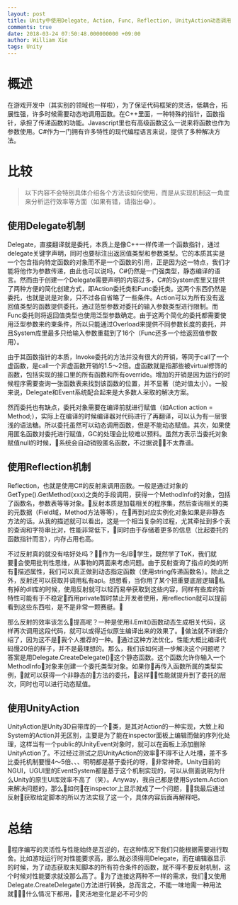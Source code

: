 ```yaml
---
layout: post
title: Unity中使用Delegate, Action, Func, Reflection, UnityAction动态调用函数优劣对比
comments: true
date: 2018-03-24 07:50:48.000000000 +09:00
author: William Xie
tags: Unity
---
```

# 概述
在游戏开发中（其实别的领域也一样啦），为了保证代码框架的灵活，低耦合，拓展性强，许多时候需要动态地调用函数。在C++里面，一种特殊的指针，函数指针，承担了传递函数的功能。Javascript里也有高级函数这么一说来将函数也作为参数使用。C#作为一门拥有许多特性的现代编程语言来说，提供了多种解决方法。

# 比较
>以下内容不会特别具体介绍各个方法该如何使用，而是从实现机制这一角度来分析运行效率等方面（如果有错，请指出😂）。

## 使用Delegate机制
Delegate，直接翻译就是委托，本质上是像C++一样传递一个函数指针，通过delegate关键字声明，同时也要标注出返回值类型和参数类型。它的本质其实是一个包含指向特定函数的对象而不是一个函数的引用，正是因为这一特点，我们才能将他作为参数传递，由此也可以说吗，C#仍然是一门强类型，静态编译的语言。然而由于创建一个Delegate需要声明的内容过多，C#的System库里又提供了两种方便的简化创建方式，即Action委托类和Func委托类。这两个东西仍然是委托，也就是说是对象，只不过各自省略了一些条件。Action可以为所有没有返回值类型的函数提供委托，通过范型参数对委托的输入参数类型进行限制。而Func委托则将返回值类型也使用泛型参数确定。由于这两个简化的委托都需要使用泛型参数来约束条件，所以只能通过Overload来提供不同参数长度的委托，并且System库里最多只给输入参数重载到了16个（Func还多一个给返回值参数用）。

由于其函数指针的本质，Invoke委托的方法并没有很大的开销，等同于call了一个虚函数，是call一个非虚函数开销的1.5～2倍。虚函数就是指那些被virtual修饰的函数，包括实现的接口里的所有函数和所有override。增加的开销是因为运行的时候程序需要查询一张函数表来找到该函数的位置，并不显著（绝对值太小）。一般来说，Delegate和Event系统配合起来是大多数人采取的解决方案。

然而委托也有缺点，委托对象需要在编译前就进行赋值（如Action action = Method;），实际上在编译的时候编译器对代码进行了再翻译，可以认为有一层很浅的语法糖。所以委托虽然可以动态调用函数，但是不能动态赋值。其次，如果使用匿名函数对委托进行赋值，GC的处理会比较难以预料。虽然方表示当委托对象赋值null的时候，系统会自动销毁匿名函数，不过据说不太靠谱。

## 使用Reflection机制
Reflection，也就是使用C#的反射来调用函数。一般是通过对象的GetType().GetMethod(xxx)之类的手段调用，获得一个MethodInfo的对象，包括了函数名，参数表等等对象。反射本质是加载相关的程序集，然后查询相关的类的元数据（Field域，Method方法等等），在再到对应实例化对象如果是非静态方法的话。从我的描述就可以看出，这是一个相当复杂的过程，尤其牵扯到多个表的查询和字符串比对，性能非常低下，同时由于存储着更多的信息（比起委托的函数指针而言），内存占用也高。

不过反射真的就没有啥好处吗？作为一名IB学生，既然学了ToK，我们就要会使用批判性思维，从事物的两面来考虑问题。由于反射查询了指点的类的所有描述属性，我们可以真正做到动态指定函数（使用string传递函数名）。除此之外，反射还可以获取并调用私有api。想想看，当你用了某个把重要底层逻辑私有掉的dll库的时候，使用反射就可以轻而易举获取到这些内容，同样有些库的新特性可能有于不稳定而用private暂时禁止开发者使用，用reflection就可以提前看到这些东西啦，是不是非常一颗赛艇。

那么反射的效率该怎么提高呢？一种是使用il.Emit()函数动态生成相关代码，这样再次调用这段代码，就可以或得近似原生编译出来的效果了。做法就不详细介绍了，因为这不是我个人推荐的一种。通过这种方法优化，性能大概比编译代码慢20倍的样子，并不是最理想的。那么，我们该如何进一步解决这个问题呢？答案是用Delegate.CreateDelegate()这个静态函数。这个函数允许你输入一个MethodInfo对象来创建一个委托类型对象。如果你再传入函数所属的类型实例，就可以获得一个非静态的方法的委托，这样性能就提升到了委托的层次，同时也可以进行动态赋值。

## 使用UnityAction
UnityAction是Unity3D自带库的一个类，是其对Action的一种实现，大致上和System的Action并无区别，主要是为了能在inspector面板上编辑而做的序列化处理，这样当有一个public的UnityEvent对象时，就可以在面板上添加删除UnityAction了。不过经过测试之后UnityAction的效率不得不让人吐槽，差不多比委托机制要慢4～5倍、、、明明都是基于委托的呀，非常神奇。Unity目前的NGUI，UGUI里的EventSystem都是基于这个机制实现的，可以从侧面说明为什么Unity的原生UI库效率不高了（笑）。Anyway，我自己都是使用System.Action来解决问题的，那么如何在inspector上显示就成了一个问题，我最后通过反射获取给定脚本的所以方法实现了这一个，具体内容后面再解释吧。

# 总结
程序编写的灵活性与性能始终是互逆的，在这种情况下我们只能根据需要进行取舍。比如游戏运行时对性能要求高，那么就必须得用Delegate，而在编辑器显示的时候，为了动态获取未知脚本的所有符合条件的函数，就不得不要反射机制，这个时候对性能要求就没那么高了。为了连接这两种不一样的需求，我们又使用Delegate.CreateDelegate()方法进行转换，总而言之，不能一味地需一种用法就什么情况下都用，灵活地变化是必不可少的